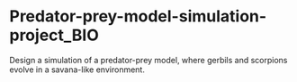 # Predator-prey-model-simulation-project_BIO

Design a simulation of a predator-prey model, where gerbils and scorpions evolve in a savana-like environment. 
